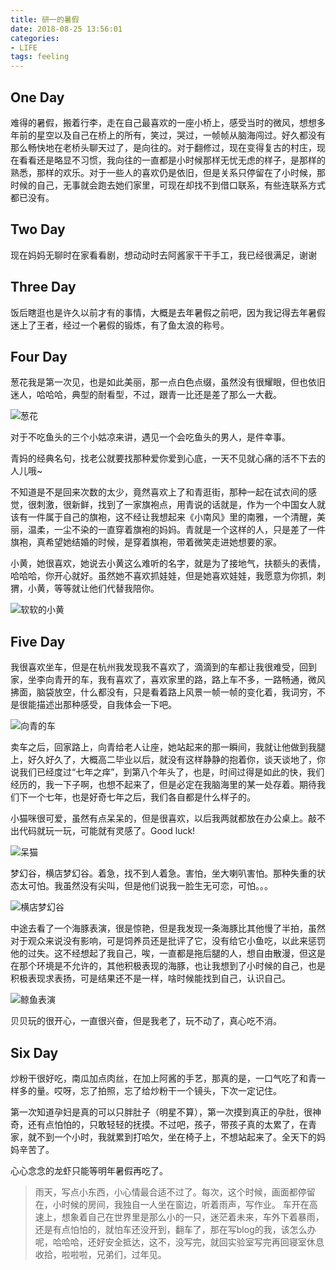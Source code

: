 ```yaml
---
title: 研一的暑假
date: 2018-08-25 13:56:01
categories:
- LIFE
tags: feeling
---
```


## One Day

难得的暑假，搬着行李，走在自己最喜欢的一座小桥上，感受当时的微风，想想多年前的星空以及自己在桥上的所有，笑过，哭过，一帧帧从脑海闯过。好久都没有那么畅快地在老桥头聊天过了，是向往的。对于翻修过，现在变得复古的村庄，现在看看还是略显不习惯，我向往的一直都是小时候那样无忧无虑的样子，是那样的熟悉，那样的欢乐。对于一些人的喜欢仍是依旧，但是关系只停留在了小时候，那时候的自己，无事就会跑去她们家里，可现在却找不到借口联系，有些连联系方式都已没有。

## Two Day

现在妈妈无聊时在家看看剧，想动动时去阿酱家干干手工，我已经很满足，谢谢

## Three Day

饭后瞎逛也是许久以前才有的事情，大概是去年暑假之前吧，因为我记得去年暑假迷上了王者，经过一个暑假的锻炼，有了鱼太浪的称号。

## Four Day

葱花我是第一次见，也是如此美丽，那一点白色点缀，虽然没有很耀眼，但也依旧迷人，哈哈哈，典型的耐看型，不过，跟青一比还是差了那么一大截。

![葱花](http://pic.yuti.site/flower.jpg)

对于不吃鱼头的三个小姑凉来讲，遇见一个会吃鱼头的男人，是件幸事。

青妈的经典名句，找老公就要找那种爱你爱到心底，一天不见就心痛的活不下去的人儿哦~

不知道是不是回来次数的太少，竟然喜欢上了和青逛街，那种一起在试衣间的感觉，很刺激，很新鲜，找到了一家旗袍点，用青说的话就是，作为一个中国女人就该有一件属于自己的旗袍，这不经让我想起来《小南风》里的南雅，一个清醒，美丽，温柔，一尘不染的一直穿着旗袍的妈妈。青就是一个这样的人，只是差了一件旗袍，真希望她结婚的时候，是穿着旗袍，带着微笑走进她想要的家。

小黄，她很喜欢，她说去小黄这么难听的名字，就是为了接地气，扶额头的表情，哈哈哈，你开心就好。虽然她不喜欢抓娃娃，但是她喜欢娃娃，我愿意为你抓，刺猬，小黄，等等就让他们代替我陪你。

![软软的小黄](http://pic.yuti.site/me.jpg)

## Five Day

我很喜欢坐车，但是在杭州我发现我不喜欢了，滴滴到的车都让我很难受，回到家，坐李向青开的车，我有喜欢了，喜欢家里的路，路上车不多，一路畅通，微风拂面，脑袋放空，什么都没有，只是看着路上风景一帧一帧的变化着，我词穷，不是很能描述出那种感受，自我体会一下吧。

![向青的车](http://pic.yuti.site/car.jpg)

卖车之后，回家路上，向青给老人让座，她站起来的那一瞬间，我就让他做到我腿上，好久好久了，大概高二毕业以后，就没有这样静静的抱着你，谈天谈地了，你说我们已经度过“七年之痒”，到第八个年头了，也是，时间过得是如此的快，我们经历的，我一下子啊，也想不起来了，但是必定在我脑海里的某一处存着。期待我们下一个七年，也是好奇七年之后，我们各自都是什么样子的。

小猫咪很可爱，虽然有点呆呆的，但是很喜欢，以后我两就都放在办公桌上。敲不出代码就玩一玩，可能就有灵感了。Good luck!

![呆猫](http://pic.yuti.site/cat.jpg)

梦幻谷，横店梦幻谷。着急，找不到人着急。害怕，坐大喇叭害怕。那种失重的状态太可怕。我虽然没有尖叫，但是他们说我一脸生无可恋，可怕。。。

![横店梦幻谷](http://pic.yuti.site/play.jpg)

中途去看了一个海豚表演，很是惊艳，但是我发现一条海豚比其他慢了半拍，虽然对于观众来说没有影响，可是饲养员还是批评了它，没有给它小鱼吃，以此来惩罚他的过失。这不经想起了我自己，唉，一直都是拖后腿的人，想自由散漫，但这是在那个环境是不允许的，其他积极表现的海豚，也让我想到了小时候的自己，也是积极表现求表扬，可是结果还不是一样，啥时候能找到自己，认识自己。


![鲸鱼表演](http://pic.yuti.site/fish.jpg)

贝贝玩的很开心，一直很兴奋，但是我老了，玩不动了，真心吃不消。

## Six Day

炒粉干很好吃，南瓜加点肉丝，在加上阿酱的手艺，那真的是，一口气吃了和青一样多的量。哎呀，忘了拍照，忘了给炒粉干一个镜头，下次一定记住。

第一次知道孕妇是真的可以只胖肚子（明星不算），第一次摸到真正的孕肚，很神奇，还有点怕怕的，只敢轻轻的抚摸。不过吧，孩子，带孩子真的太累了，在青家，就不到一个小时，我就累到打哈欠，坐在椅子上，不想站起来了。全天下的妈妈辛苦了。

心心念念的龙虾只能等明年暑假再吃了。


> 雨天，写点小东西，小心情最合适不过了。每次，这个时候，画面都停留在，小时候的房间，我独自一人坐在窗边，听着雨声，写作业。
> 车开在高速上，想象着自己在世界里是那么小的一只，迷茫着未来，车外下着暴雨，还是有点怕怕的，就怕车还没开到，翻车了，那在写blog的我，该怎么办呢，哈哈哈，还好安全抵达，这不，没写完，就回实验室写完再回寝室休息收拾，啦啦啦，兄弟们，过年见。

